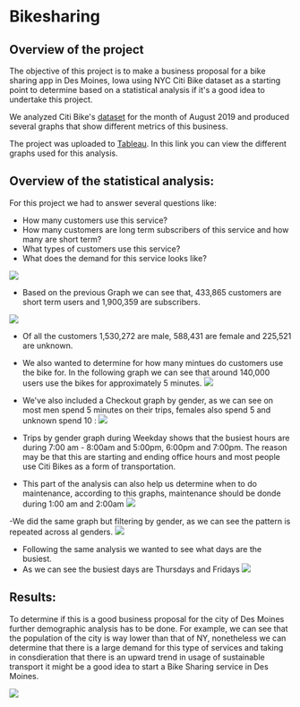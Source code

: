 # Bikesharing
## Overview of the project
The objective of this project is to make a business proposal for a bike sharing app in Des Moines, Iowa using NYC Citi Bike dataset as a starting point to determine based on a statistical analysis if it's a good idea to undertake this project. 

We analyzed Citi Bike's [dataset](https://www.citibikenyc.com/system-data) for the month of August 2019 and produced several graphs that show different metrics of this business.

The project was uploaded to [Tableau](https://public.tableau.com/profile/manuel8857#!/vizhome/NYCCitiBikeAnalysis_16179293820200/NYCBikes). In this link you can view the different graphs used for this analysis.

## Overview of the statistical analysis:

For this project we had to answer several questions like: 
- How many customers use this service?
- How many customers are long term subscribers of this service and how many are short term? 
- What types of customers use this service?
- What does the demand for this service looks like?

![](graphs/TypesofCustomers.png)
 - Based on the previous Graph we can see that, 433,865 customers are short term users and 1,900,359 are subscribers.
 

![](graphs/NumberofRidesbyGender.png)
- Of all the customers 1,530,272 are male, 588,431 are female and 225,521 are unknown. 

- We also wanted to determine for how many mintues do customers use the bike for. In the following graph we can see that around 140,000 users use the bikes for approximately 5 minutes.
![](graphs/CheckoutTimebyUsers.png)

- We've also included a Checkout graph by gender, as we can see on most men spend 5 minutes on their trips, females also spend 5 and unknown spend 10 :
![](graphs/CheckoutByGender.png)

- Trips by gender graph during Weekday shows that the busiest hours are during 7:00 am - 8:00am and 5:00pm, 6:00pm and 7:00pm. The reason may be that this are starting and ending office hours and most people use Citi Bikes as a form of transportation.  
- This part of the analysis can also help us determine when to do maintenance, according to this graphs, maintenance should be donde during 1:00 am and 2:00am
![](graphs/TripsbyWorkdayperHour.png)

-We did the same graph but filtering by gender, as we can see the pattern is repeated across al genders. 
![](graphs/TripsbyGender.png)


- Following the same analysis we wanted to see what days are the busiest.
- As we can see the busiest days are Thursdays and Fridays
![](graphs/UserTripsbyGenderbyWeekday.png)

## Results:
To determine if this is a good business proposal for the city of Des Moines further demographic analysis has to be done. For example, we can see that the population of the city is way lower than that of NY, nonetheless we can determine that there is a large demand for this type of services and taking in consdieration that there is an upward trend in usage of sustainable transport it might be a good idea to start a Bike Sharing service in Des Moines.

![](graphs/DesMoinesPopulation.png)






